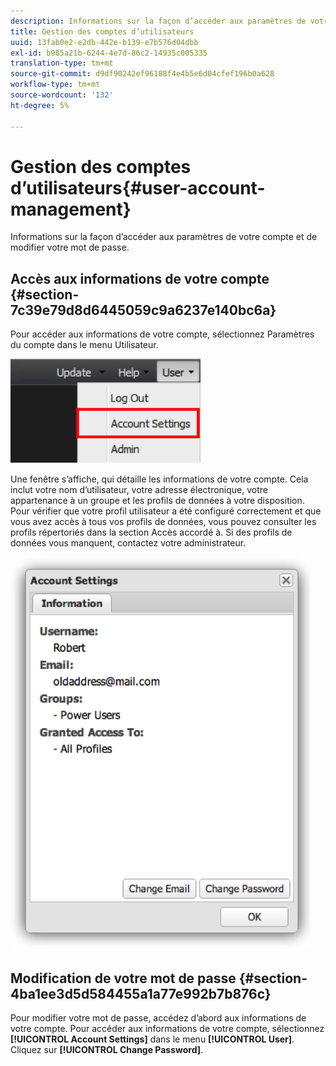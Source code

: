 ```yaml
---
description: Informations sur la façon d’accéder aux paramètres de votre compte et de modifier votre mot de passe.
title: Gestion des comptes d’utilisateurs
uuid: 13fab0e2-e2db-442e-b139-e7b576d04dbb
exl-id: b985a21b-6244-4e7d-86c2-14935c005335
translation-type: tm+mt
source-git-commit: d9df90242ef96188f4e4b5e6d04cfef196b0a628
workflow-type: tm+mt
source-wordcount: '132'
ht-degree: 5%

---
```


# Gestion des comptes d’utilisateurs{#user-account-management}

Informations sur la façon d’accéder aux paramètres de votre compte et de modifier votre mot de passe.

## Accès aux informations de votre compte {#section-7c39e79d8d6445059c9a6237e140bc6a}

Pour accéder aux informations de votre compte, sélectionnez Paramètres du compte dans le menu Utilisateur.

![](assets/account_settings.png)

Une fenêtre s’affiche, qui détaille les informations de votre compte. Cela inclut votre nom d’utilisateur, votre adresse électronique, votre appartenance à un groupe et les profils de données à votre disposition. Pour vérifier que votre profil utilisateur a été configuré correctement et que vous avez accès à tous vos profils de données, vous pouvez consulter les profils répertoriés dans la section Accès accordé à. Si des profils de données vous manquent, contactez votre administrateur.

![](assets/account_settings2.png)

## Modification de votre mot de passe {#section-4ba1ee3d5d584455a1a77e992b7b876c}

Pour modifier votre mot de passe, accédez d’abord aux informations de votre compte. Pour accéder aux informations de votre compte, sélectionnez **[!UICONTROL Account Settings]** dans le menu **[!UICONTROL User]**. Cliquez sur **[!UICONTROL Change Password]**.
